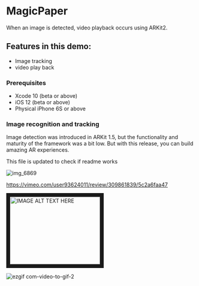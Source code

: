 # MagicPaper

When an image is detected,  video playback occurs using ARKit2.

## Features in this demo:
* Image tracking 
* video play back


### Prerequisites


* Xcode 10 (beta or above)
* iOS 12 (beta or above)
* Physical iPhone 6S or above

### Image recognition and tracking


Image detection was introduced in ARKit 1.5, but the functionality and maturity of the framework was a bit low. But with this release, you can build amazing AR experiences. 

This file is updated to check if readme works

![img_6869](https://user-images.githubusercontent.com/36542195/50647290-23082180-0f70-11e9-8a8a-b217813f4569.PNG)


https://vimeo.com/user93624011/review/309861839/5c2a6faa47


<a href="http://www.youtube.com/watch?feature=player_embedded&v=YOUTUBE_VIDEO_ID_HERE
" target="_blank"><img src="https://vimeo.com/user93624011/review/309861839/5c2a6faa47" 
alt="IMAGE ALT TEXT HERE" width="240" height="180" border="10" /></a>

![ezgif com-video-to-gif-2](https://user-images.githubusercontent.com/36542195/50773197-19d8c680-1288-11e9-8c00-d7c8c63f4b4e.gif)

